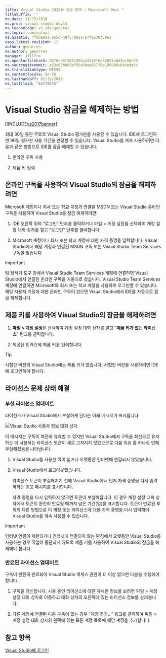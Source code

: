 ```yaml
---
title: Visual Studio 2015를 잠금 해제 | Microsoft Docs "
titleSuffix: ''
ms.date: 11/15/2016
ms.prod: visual-studio-dev14
ms.technology: vs-ide-general
ms.topic: conceptual
ms.assetid: ffb580a1-8b5d-48f5-b811-87f8036f50ea
caps.latest.revision: 12
author: gewarren
ms.author: gewarren
manager: jillfra
ms.openlocfilehash: 8876cebf5851454aa3140f6a3269fa0d3ecbbc95
ms.sourcegitcommit: a83c60bb00bf95e6bea037f0e1b9696c64deda3c
ms.translationtype: MTE95
ms.contentlocale: ko-KR
ms.lasthandoff: 02/19/2019
ms.locfileid: "54774545"
---
```

# <a name="how-to-unlock-visual-studio"></a>Visual Studio 잠금을 해제하는 방법
[!INCLUDE[vs2017banner](../includes/vs2017banner.md)]

최대 30일 동안 무료로 Visual Studio 평가판을 사용할 수 있습니다. IDE에 로그인하면 90일 평가판 사용 기간을 연장할 수 있습니다. Visual Studio를 계속 사용하려면 다음과 같은 방법으로 IDE를 잠금 해제할 수 있습니다.

1.  온라인 구독 사용

2.  제품 키 입력

## <a name="to-unlock-visual-studio-using-an-online-subscription"></a>온라인 구독을 사용하여 Visual Studio의 잠금을 해제하려면
 Microsoft 계정이나 회사 또는 학교 계정과 연결된 MSDN 또는 Visual Studio 온라인 구독을 사용하여 Visual Studio를 잠금 해제하려면:

1.  IDE 오른쪽 위의 “로그인” 단추를 클릭하거나 파일 > 계정 설정을 선택하여 계정 설정 대화 상자를 열고 “로그인" 단추를 클릭합니다.

2.  Microsoft 계정이나 회사 또는 학교 계정에 대한 자격 증명을 입력합니다. Visual Studio에서 해당 계정과 연결된 MSDN 구독 또는 Visual Studio Team Services 구독을 찾습니다.

> [!IMPORTANT]
>  팀 탐색기 도구 창에서 Visual Studio Team Services 계정에 연결하면 Visual Studio에서 연결된 온라인 구독을 자동으로 찾습니다. Visual Studio Team Services 계정에 연결하면 Microsoft와 회사 또는 학교 계정을 사용하여 로그인할 수 있습니다. 해당 사용자 계정에 대한 온라인 구독이 있으면 Visual Studio에서 IDE를 자동으로 잠금 해제합니다.

## <a name="to-unlock-visual-studio-with-a-product-key"></a>제품 키를 사용하여 Visual Studio의 잠금을 해제하려면

1.  **파일 > 계정 설정**을 선택하여 계정 설정 대화 상자를 열고 "**제품 키가 있는 라이선스**" 링크를 클릭합니다.

2.  제공된 입력란에 제품 키를 입력합니다.

> [!TIP]
>  시험판 버전의 Visual Studio에는 제품 키가 없습니다. 시험판 버전을 사용하려면 IDE에 로그인해야 합니다.

## <a name="addressing-license-problem-states"></a>라이선스 문제 상태 해결

### <a name="updating-stale-licenses"></a>부실 라이선스 업데이트
 라이선스가 Visual Studio에서 부실하게 된다는 아래 메시지가 표시됩니다.

 ![Visual Studio 사용자 정보 대화 상자](../ide/media/vs2013-userinfo.png "VS2013_UserInfo")

 이 메시지는 구독이 여전히 유효할 수 있지만 Visual Studio에서 구독을 최신으로 유지하는 데 사용하는 라이선스 토큰이 새로 고쳐지지 않았으므로 다음 이유 중 하나로 인해 부실해졌음을 나타냅니다.

1. Visual Studio를 사용한 적이 없거나 오랫동안 인터넷에 연결되지 않았습니다.

2. Visual Studio에서 로그아웃했습니다.

   라이선스 토큰이 부실해지기 전에 Visual Studio에서 먼저 자격 증명을 다시 입력하라는 경고 메시지를 표시합니다.

   자격 증명을 다시 입력하지 않으면 토큰이 부실해집니다. 이 경우 계정 설정 대화 상자에서 토큰이 완전히 만료될 때까지 남은 기간(일)을 표시합니다. 토큰이 만료된 후 위의 다른 방법으로 이 계정 또는 라이선스에 대한 자격 증명을 다시 입력해야 Visual Studio를 계속 사용할 수 있습니다.

> [!IMPORTANT]
>  인터넷 연결이 제한되거나 인터넷에 연결되지 않는 환경에서 오랫동안 Visual Studio를 사용하는 경우 작업이 중단되지 않도록 제품 키를 사용하여 Visual Studio의 잠금을 해제해야 합니다.

### <a name="updating-expired-licenses"></a>만료된 라이선스 업데이트
 구독이 완전히 만료되어 Visual Studio 액세스 권한이 더 이상 없으면 다음을 수행해야 합니다.

1.  구독을 갱신합니다. 사용 중인 라이선스에 대한 자세한 정보를 보려면 파일 > 계정 설정 대화 상자로 이동하고 대화 상자의 오른쪽에 있는 라이선스 정보를 살펴봅니다.

2.  다른 계정에 연결된 다른 구독이 있는 경우 "계정 추가..." 링크를 클릭하여 파일 > 계정 설정 대화 상자의 왼쪽에 있는 모든 계정 목록에 해당 계정을 추가합니다.

## <a name="see-also"></a>참고 항목
 [Visual Studio에 로그인](../ide/signing-in-to-visual-studio.md)
